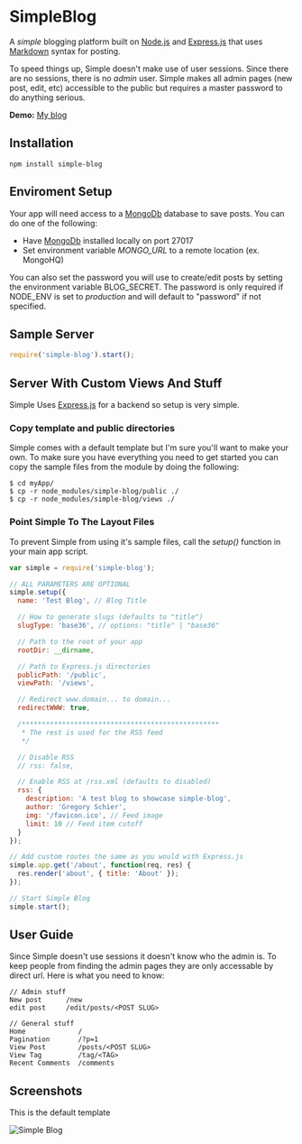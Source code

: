 SimpleBlog
==========

A *simple* blogging platform built on [Node.js](http://nodejs.org/)
and [Express.js](http://expressjs.com/) that uses
[Markdown](http://daringfireball.net/projects/markdown/syntax) syntax
for posting.

To speed things up, Simple doesn't make use of user sessions. 
Since there are no sessions, there is no *admin* user. Simple makes
all admin pages (new post, edit, etc) accessible to the public but
requires a master password to do anything serious.

**Demo:** [My blog](http://schier.co)

## Installation
``` shell
npm install simple-blog
```

## Enviroment Setup

Your app will need access to a [MongoDb](http://www.mongodb.org/) database
to save posts. You can do one of the following:

  - Have [MongoDb](http://www.mongodb.org/) installed locally on port 27017
  - Set environment variable *MONGO_URL* to a remote location (ex. MongoHQ)

You can also set the password you will use to create/edit posts by setting
the environment variable BLOG_SECRET. The password is only required if
NODE_ENV is set to *production* and will default to "password" if not
specified.


## Sample Server

``` js
require('simple-blog').start();
```

## Server With Custom Views And Stuff

Simple Uses [Express.js](http://expressjs.com/) for a backend so
setup is very simple.

### Copy template and public directories
Simple comes with a default template but I'm sure you'll want to
make your own. To make sure you have everything you need to get
started you can copy the sample files from the module by doing
the following:

```
$ cd myApp/
$ cp -r node_modules/simple-blog/public ./
$ cp -r node_modules/simple-blog/views ./
```

### Point Simple To The Layout Files

To prevent Simple from using it's sample files, call the *setup()*
function in your main app script.

``` js
var simple = require('simple-blog');

// ALL PARAMETERS ARE OPTIONAL
simple.setup({
  name: 'Test Blog', // Blog Title

  // How to generate slugs (defaults to "title")
  slugType: 'base36', // options: "title" | "base36"

  // Path to the root of your app
  rootDir: __dirname,

  // Path to Express.js directories
  publicPath: '/public',
  viewPath: '/views',

  // Redirect www.domain... to domain...
  redirectWWW: true,

  /*************************************************
   * The rest is used for the RSS feed
   */

  // Disable RSS
  // rss: false,

  // Enable RSS at /rss.xml (defaults to disabled)
  rss: {
    description: 'A test blog to showcase simple-blog',
    author: 'Gregory Schier',
    img: '/favicon.ico', // Feed image
    limit: 10 // Feed item cutoff
  }
});

// Add custom routes the same as you would with Express.js
simple.app.get('/about', function(req, res) {
  res.render('about', { title: 'About' });
});

// Start Simple Blog
simple.start();
```

## User Guide

Since Simple doesn't use sessions it doesn't know who the admin is. To
keep people from finding the admin pages they are only accessable by
direct url. Here is what you need to know:

```
// Admin stuff
New post      /new
edit post     /edit/posts/<POST SLUG>

// General stuff
Home             /
Pagination       /?p=1
View Post        /posts/<POST SLUG>
View Tag         /tag/<TAG>
Recent Comments  /comments
```

## Screenshots

This is the default template

![Simple Blog](http://i.imgur.com/2MpgWnD.png)
